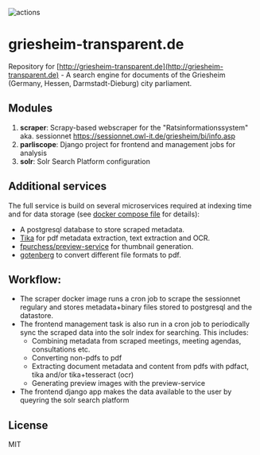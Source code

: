 ![actions](https://github.com/dnlbauer/griesheim-transparent.de/actions/workflows/build.yml/badge.svg?branch=main)

# griesheim-transparent.de

Repository for [http://griesheim-transparent.de](http://griesheim-transparent.de) - A search engine for documents of the Griesheim (Germany, Hessen, Darmstadt-Dieburg)
city parliament.

## Modules
1) **scraper**: Scrapy-based webscraper for the "Ratsinformationssystem" aka. sessionnet https://sessionnet.owl-it.de/griesheim/bi/info.asp
2) **parliscope**: Django project for frontend and management jobs for analysis
3) **solr**: Solr Search Platform configuration

  
## Additional services
The full service is build on several microservices required at indexing time and for data storage (see [docker compose file](deployment/dev.yaml) for details):
- A postgresql database to store scraped metadata.
- [Tika](https://hub.docker.com/r/apache/tika) for pdf metadata extraction, text extraction and OCR.
- [fpurchess/preview-service](https://hub.docker.com/r/fpurchess/preview-service) for thumbnail generation.
- [gotenberg](https://hub.docker.com/r/gotenberg/gotenberg) to convert different file formats to pdf.

## Workflow:
- The scraper docker image runs a cron job to scrape the sessionnet regulary and stores metadata+binary files stored to postgresql and the datastore.
- The frontend management task is also run in a cron job to periodically sync the scraped data into the solr index for searching. This includes:
  - Combining metadata from scraped meetings, meeting agendas, consultations etc.
  - Converting non-pdfs to pdf
  - Extracting document metadata and content from pdfs with pdfact, tika and/or tika+tesseract (ocr)
  - Generating preview images with the preview-service
- The frontend django app makes the data available to the user by queyring the solr search platform

## License
MIT
 
